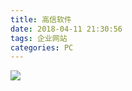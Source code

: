 ```yaml
---
title: 高信软件
date: 2018-04-11 21:30:56
tags: 企业网站
categories: PC
---
```

![](http://7xrlyl.com1.z0.glb.clouddn.com/20171121%E9%AB%98%E4%BF%A1%E8%BD%AF%E4%BB%B6B01.png-athene)

